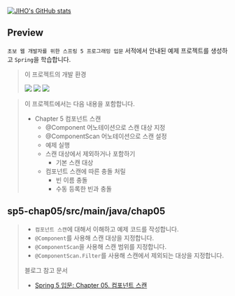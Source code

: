 [![JIHO's GitHub stats](https://github-readme-stats.vercel.app/api?username=namepgb&include_all_commits=true&theme=nord&hide_border=true&count_private=true)](https://github.com/namepgb/github-readme-stats)

## Preview
`초보 웹 개발자를 위한 스프링 5 프로그래밍 입문` 서적에서 안내된 예제 프로젝트를 생성하고 `Spring`을 학습합니다.
> 
> 이 프로젝트의 개발 환경
>
> <img src="https://img.shields.io/badge/IntelliJ IDEA:2020.3 Ultimate Edition-000000?style=for-the-badge&logo=intellijidea&logoColor=white">
> <img src="https://img.shields.io/badge/OpenJDK:17-437291?style=for-the-badge&logo=openjdk&logoColor=white">
> <img src="https://img.shields.io/badge/Gradle:8.4-02303A?style=for-the-badge&logo=gradle&logoColor=white">

> 이 프로젝트에서는 다음 내용을 포함합니다.
> * Chapter 5 컴포넌트 스캔
>   * @Component 어노테이션으로 스캔 대상 지정
>   * @ComponentScan 어노테이션으로 스캔 설정
>   * 예제 실행
>   * 스캔 대상에서 제외하거나 포함하기
>     * 기본 스캔 대상
>   * 컴포넌트 스캔에 따른 충돌 처릴
>     * 빈 이름 충돌
>     * 수동 등록한 빈과 충돌

## sp5-chap05/src/main/java/chap05
> * `컴포넌트 스캔`에 대해서 이해하고 예제 코드를 작성합니다.
> * `@Component`를 사용해 스캔 대상을 지정합니다.
> * `@ComponentScan`을 사용해 스캔 범위를 지정합니다.
> * `@ComponentScan.Filter`를 사용해 스캔에서 제외되는 대상을 지정합니다.
> 
> 블로그 참고 문서
> * [Spring 5 입문: Chapter 05. 컴포넌트 스캔](https://namepgb.tistory.com/244)
